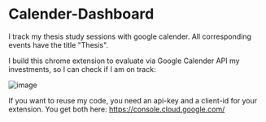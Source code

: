 # Calender-Dashboard

I track my thesis study sessions with google calender. All corresponding events have the title "Thesis". 

I build this chrome extension to evaluate via Google Calender API my investments, so I can check if I am on track:

![image](https://user-images.githubusercontent.com/80718816/207384131-63d1c6c7-9445-4dde-8b6d-8afc23f51547.png)

If you want to reuse my code, you need an api-key and a client-id for your extension. 
You get both here: https://console.cloud.google.com/
